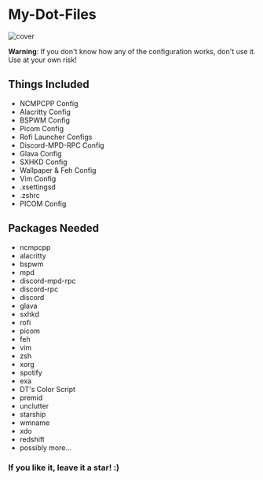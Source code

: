 # My-Dot-Files

![cover](https://user-images.githubusercontent.com/53713571/172721880-4eef7943-ea72-4072-a266-f85f308c1612.png)

**Warning**: If you don't know how any of the configuration works, don't use it. Use at your own risk!

## Things Included

- NCMPCPP Config
- Alacritty Config
- BSPWM Config
- Picom Config
- Rofi Launcher Configs
- Discord-MPD-RPC Config
- Glava Config
- SXHKD Config
- Wallpaper & Feh Config
- Vim Config
- .xsettingsd
- .zshrc
- PICOM Config

## Packages Needed
- ncmpcpp
- alacritty
- bspwm
- mpd
- discord-mpd-rpc
- discord-rpc
- discord
- glava
- sxhkd
- rofi
- picom
- feh
- vim
- zsh
- xorg
- spotify
- exa
- DT's Color Script
- premid
- unclutter
- starship
- wmname
- xdo
- redshift
- possibly more...

### If you like it, leave it a star! :)
